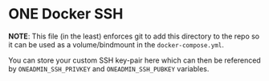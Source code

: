 # ONE Docker SSH

**NOTE**:
  This file (in the least) enforces git to add this directory to the repo so it can be used as a volume/bindmount in the `docker-compose.yml`.

You can store your custom SSH key-pair here which can then be referenced by `ONEADMIN_SSH_PRIVKEY` and `ONEADMIN_SSH_PUBKEY` variables.
